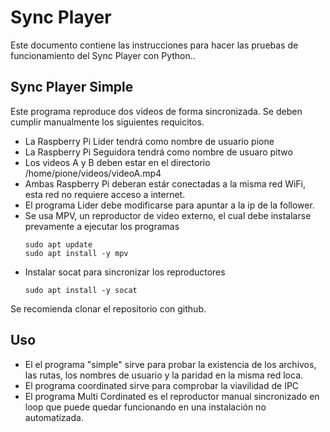 # Sync Player

Este documento contiene las instrucciones para hacer las pruebas de funcionamiento del Sync Player con Python..

## Sync Player Simple

Este programa reproduce dos videos de forma sincronizada. Se deben cumplir manualmente los siguientes requicitos.

- La Raspberry Pi Lider tendrá como nombre de usuario pione
- La Raspberry Pi Seguidora tendrá como nombre de usuaro pitwo
- Los videos A y B deben estar en el directorio /home/pione/videos/videoA.mp4
- Ambas Raspberry Pi deberan estár conectadas a la misma red WiFi, esta red no requiere acceso a internet.
- El programa Lider debe modificarse para apuntar a la ip de la follower.
- Se usa MPV, un reproductor de video externo, el cual debe instalarse prevamente a ejecutar los programas
    ```
    sudo apt update
    sudo apt install -y mpv
    ```
- Instalar socat para sincronizar los reproductores
    ```
    sudo apt install -y socat
    ```

Se recomienda clonar el repositorio con github.

## Uso

- El el programa "simple" sirve para probar la existencia de los archivos, las rutas, los nombres de usuario y la paridad en la misma red loca.
- El programa coordinated sirve para comprobar la viavilidad de IPC
- El programa Multi Cordinated es el reproductor manual sincronizado en loop que puede quedar funcionando en una instalación no automatizada.
